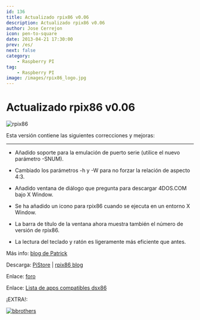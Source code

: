 ```yaml
---
id: 136
title: Actualizado rpix86 v0.06
description: Actualizado rpix86 v0.06
author: Jose Cerrejon
icon: pen-to-square
date: 2013-04-21 17:30:00
prev: /es/
next: false
category:
    - Raspberry PI
tag:
    - Raspberry PI
image: /images/rpix86_logo.jpg
---
```


# Actualizado rpix86 v0.06

![rpix86](/images/rpix86_logo.jpg)

Esta versión contiene las siguientes correcciones y mejoras:

---

-   Añadido soporte para la emulación de puerto serie (utilice el nuevo parámetro -SNUM).

-   Cambiado los parámetros -h y -W para no forzar la relación de aspecto 4:3.

-   Añadido ventana de diálogo que pregunta para descargar 4DOS.COM bajo X Window.

-   Se ha añadido un icono para rpix86 cuando se ejecuta en un entorno X Window.

-   La barra de título de la ventana ahora muestra también el número de versión de rpix86.

-   La lectura del teclado y ratón es ligeramente más eficiente que antes.

Más info: [blog de Patrick](https://rpix86.patrickaalto.com/rblog.html)

Descarga: [PiStore](https://store.raspberrypi.com/projects/rpix86) | [rpix86 blog](https://rpix86.patrickaalto.com/rdown.html)

Enlace: [foro](https://www.raspberrypi.org/phpBB3/viewtopic.php?f=78&t=32934)

Enlace: [Lista de apps compatibles dsx86](https://dsx86compatibility.pbworks.com/w/page/26738915/Compatibility%20List)

¡EXTRA!:

<a href="/res/the-blues-brothers.zip">![bbrothers](/images/bbrothers.jpg "¡Descarga y juega The Blues Brothers!")</a>
